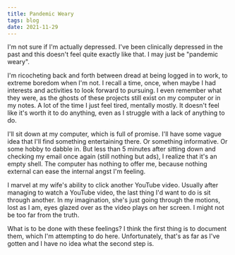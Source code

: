 ```yaml
---
title: Pandemic Weary
tags: blog
date: 2021-11-29
---
```


I'm not sure if I'm actually depressed. I've been clinically depressed in the past and this doesn't feel quite exactly like that. I may just be "pandemic weary".

I'm ricocheting back and forth between dread at being logged in to work, to extreme boredom when I'm not. I recall a time, once, when maybe I had interests and activities to look forward to pursuing. I even remember what they were, as the ghosts of these projects still exist on my computer or in my notes. A lot of the time I just feel tired, mentally mostly. It doesn't feel like it's worth it to do anything, even as I struggle with a lack of anything to do.

I'll sit down at my computer, which is full of promise. I'll have some vague idea that I'll find something entertaining there. Or something informative. Or some hobby to dabble in. But less than 5 minutes after sitting down and checking my email once again (still nothing but ads), I realize that it's an empty shell. The computer has nothing to offer me, because nothing external can ease the internal angst I'm feeling.

I marvel at my wife's ability to click another YouTube video. Usually after managing to watch a YouTube video, the last thing I'd want to do is sit through another. In my imagination, she's just going through the motions, lost as I am, eyes glazed over as the video plays on her screen. I might not be too far from the truth.

What is to be done with these feelings? I think the first thing is to document them, which I'm attempting to do here. Unfortunately, that's as far as I've gotten and I have no idea what the second step is.
